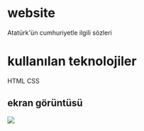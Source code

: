 <h1>website</h1>

Atatürk'ün cumhuriyetle ilgili sözleri

<h1>kullanılan teknolojiler</h1>

HTML
CSS

<h2>ekran görüntüsü</h2>


![](screen.gif)

